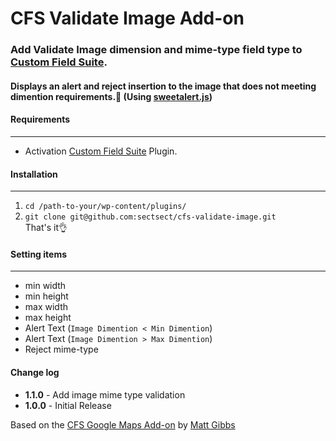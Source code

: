 # CFS Validate Image Add-on

### Add Validate Image dimension and mime-type field type to [Custom Field Suite](https://wordpress.org/plugins/custom-field-suite/).

#### Displays an alert and reject insertion to the image that does not meeting dimention requirements.:no_entry_sign: (Using [sweetalert.js](http://t4t5.github.io/sweetalert/))

#### Requirements
- - -
* Activation [Custom Field Suite](https://wordpress.org/plugins/custom-field-suite/) Plugin.

#### Installation
- - -

 1. `cd /path-to-your/wp-content/plugins/`
 2. `git clone git@github.com:sectsect/cfs-validate-image.git`  
 That's it:ok_hand:

#### Setting items
- - -
* min width
* min height
* max width
* max height
* Alert Text (`Image Dimention < Min Dimention`)
* Alert Text (`Image Dimention > Max Dimention`)
* Reject mime-type

#### Change log  
 * **1.1.0** - Add image mime type validation
 * **1.0.0** - Initial Release

Based on the [CFS Google Maps Add-on](https://github.com/mgibbs189/cfs-google-maps) by [Matt Gibbs](https://github.com/mgibbs189)
